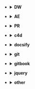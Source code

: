 - <details><summary><b>DW</b></summary>

  - [私房库](html\html-私房库.md)
  - [知识集](html\html-知识集.md)
  - [其他](html\html-其它.md)

</details>

- <details><summary><b>AE</b></summary>

  - [知识点](ae\知识点.md)
  - [快捷键](ae\快捷键.md)
  - [小视频模板](ae\ae-小视频模板.html)

</details>

- <details><summary><b>PR</b></summary>

  - [pr](#/)

</details>
 
- <details><summary><b>c4d</b></summary>

  - [其它](c4d\c4d-其它.md)

</details>

- <details><summary><b>docsify</b></summary>

  - [配置](docsify\other\docs-配置.md)
  - [快捷键及命令](docsify\docs-快捷键及命令.md)
  - [其它](docsify\other\docs-其它.md)

</details> 

- <details><summary><b>git</b></summary>

  - [常用命令](git\git-常用命令.md)
  - [其它](git\other.md)

</details>

- <details><summary><b>gitbook</b></summary>

  - [安装及套件](gitbook\gitbook-安装及套件.md)

</details>

- <details><summary><b>jquery</b></summary>

  - [黑马程序](jquery\jq-黑马教程.md)

</details>

- <details><summary><b>other</b></summary>  
  
   - [vscode插件及快捷键](other\vs_code插件及快捷键.md)
   - [微信公众号语法](other\微信公众号语法.md)
   - [其它](other\other.md)

</details>







